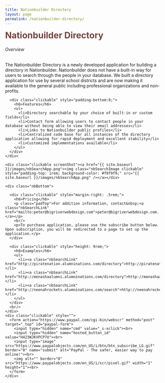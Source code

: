 ```yaml
---
title: Nationbuilder Directory
layout: page
permalink: /nationbuilder-directory/
---
```


<div id="main-container">
  <div id="nbHeading" class="clickable directoryPageBox">
    <h1 style="margin:0; color: #72453F;">Nationbuilder Directory</h1>
  </div>

  <div class="holder clickable directoryPageBox">
    <div class="leftSide clickable">
      <div class="clickable">
        <h6>Overview</h6>
        <p class="padTop">The Nationbuilder Directory is a newly developed application for building a directory in Nationbuilder.  Nationbuilder does not have a built-in way for users to search through the people in your database.  We built a directory application for use by several school districts and are now making it available to the general public including professional organizations and non-profits.
        </p>
      </div>

      <div class="clickable" style="padding-bottom:0;">
        <h6>Features</h6>
        <ul>
          <li>Directory searchable by your choice of built-in or custom fields</li>
          <li>Contact form allowing users to contact people in your database without being able to view their email addresses</li>
          <li>Links to Nationbuilder public profiles</li>
          <li>Centralized code base for all instances of the directory application allowing for rapid deployment and excellent stability</li>
          <li>Customized implementations available</li>
        </ul>
      </div>
    </div>

    <div class="clickable screenShot"><a href="{{ site.baseurl }}/images/nbSearchApp.png"><img class="nbSearchImage clickable" style="padding-top: 1rem; background-color: #f9f9f9;" src="{{ site.baseurl }}/images/nbSearchApp.png" /></a></div>

    <div class="nbBottom">

      <div class="clickable" style="margin-right: .5rem;">
        <h6>Pricing</h6>
        <p class="padTop">For addition information, contact&nbsp;<a class="nbSearchLink" href="mailto:peter@bigriverwebdesign.com">peter@bigriverwebdesign.com.</a></p>
        <br/>
        <p>To purchase application, please use the subscribe button below. Upon subscription, you will be redirected to a page to set up the application.</p>
      </div>

      <div class="clickable" style="height: 9rem;">
        <h6>Examples</h6>
        <ul>
          <li><a class="nbSearchLink" href="http://piratenation.alumninations.com/directory">http://piratenation.alumninations.com/directory</a></li>
          <li><a class="nbSearchLink" href="http://menashaalumni.alumninations.com/directory">http://menashaalumni.alumninations.com/directory</a></li>
          <li><a class="nbSearchLink" href="http://neenahrockets.alumninations.com/search">http://neenahrockets.alumninations.com/search</a></li>
        </ul>
      </div>
      <br/>
    </div>
    <div class="clickable" style="">
      <form action="https://www.paypal.com/cgi-bin/webscr" method="post" target="_top" id="paypal-form">
        <input type="hidden" name="cmd" value="_s-xclick"><br>
        <input type="hidden" name="hosted_button_id" value="H423WJKVPCP7U"><br>
        <input type="image" src="https://www.paypalobjects.com/en_US/i/btn/btn_subscribe_LG.gif" border="0" name="submit" alt="PayPal - The safer, easier way to pay online!"><br>
        <img alt="" border="0" src="https://www.paypalobjects.com/en_US/i/scr/pixel.gif" width="1" height="1"><br>
      </form>
    </div>
  </div>
</div>

<script>
$(document).ready(function() {
    $('#main-container').fadeIn();
});
</script>
